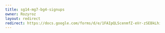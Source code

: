 ```yaml
---
title: sg14-mg7-bg4-signups
owner: Rozyroz
layout: redirect
redirect: https://docs.google.com/forms/d/e/1FAIpQLScenmfZ-eVr-zSEBkLhiVspBzgvU_5d75Nddq3Rx_pxh0YP0A/viewform
---
```

